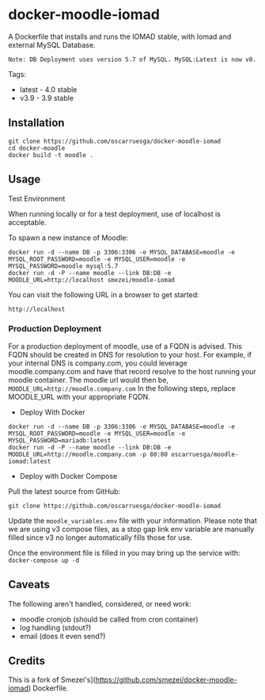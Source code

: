 docker-moodle-iomad
===================

A Dockerfile that installs and runs the  IOMAD  stable, with Iomad and external MySQL Database.


`Note: DB Deployment uses version 5.7 of MySQL. MySQL:Latest is now v8.`

Tags:
* latest - 4.0 stable
* v3.9 - 3.9 stable

## Installation

```
git clone https://github.com/oscarruesga/docker-moodle-iomad
cd docker-moodle
docker build -t moodle .
```

## Usage

Test Environment

When running locally or for a test deployment, use of localhost is acceptable.

To spawn a new instance of Moodle:

```
docker run -d --name DB -p 3306:3306 -e MYSQL_DATABASE=moodle -e MYSQL_ROOT_PASSWORD=moodle -e MYSQL_USER=moodle -e MYSQL_PASSWORD=moodle mysql:5.7
docker run -d -P --name moodle --link DB:DB -e MOODLE_URL=http://localhost smezei/moodle-iomad
```

You can visit the following URL in a browser to get started:

```
http://localhost
```

### Production Deployment

For a production deployment of moodle, use of a FQDN is advised. This FQDN should be created in DNS for resolution to your host. For example, if your internal DNS is company.com, you could leverage moodle.company.com and have that record resolve to the host running your moodle container. The moodle url would then be, `MOODLE_URL=http://moodle.company.com`
In the following steps, replace MOODLE_URL with your appropriate FQDN.

* Deploy With Docker
```
docker run -d --name DB -p 3306:3306 -e MYSQL_DATABASE=moodle -e MYSQL_ROOT_PASSWORD=moodle -e MYSQL_USER=moodle -e MYSQL_PASSWORD=mariadb:latest
docker run -d -P --name moodle --link DB:DB -e MOODLE_URL=http://moodle.company.com -p 80:80 oscarruesga/moodle-iomad:latest
```

* Deploy with Docker Compose

Pull the latest source from GitHub:
```
git clone https://github.com/oscarruesga/docker-moodle-iomad
```

Update the `moodle_variables.env` file with your information. Please note that we are using v3 compose files, as a stop gap link env variable are manually filled since v3 no longer automatically fills those for use.

Once the environment file is filled in you may bring up the service with:
`docker-compose up -d`



## Caveats
The following aren't handled, considered, or need work: 
* moodle cronjob (should be called from cron container)
* log handling (stdout?)
* email (does it even send?)

## Credits

This is a fork of Smezei's](https://github.com/smezei/docker-moodle-iomad) Dockerfile.